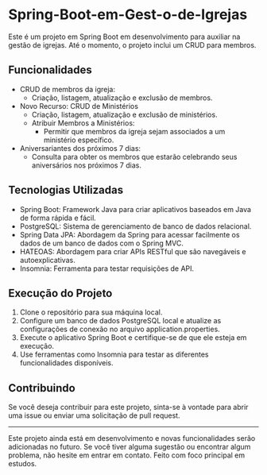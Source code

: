 # Spring-Boot-em-Gest-o-de-Igrejas

Este é um projeto em Spring Boot em desenvolvimento para auxiliar na gestão de igrejas. Até o momento, o projeto inclui um CRUD para membros.

## Funcionalidades

- CRUD de membros da igreja:
  - Criação, listagem, atualização e exclusão de membros.
- Novo Recurso: CRUD de Ministérios
   - Criação, listagem, atualização e exclusão de ministérios.
   - Atribuir Membros a Ministérios:
        - Permitir que membros da igreja sejam associados a um ministério específico. 
- Aniversariantes dos próximos 7 dias:
  - Consulta para obter os membros que estarão celebrando seus aniversários nos próximos 7 dias.

## Tecnologias Utilizadas

- Spring Boot: Framework Java para criar aplicativos baseados em Java de forma rápida e fácil.
- PostgreSQL: Sistema de gerenciamento de banco de dados relacional.
- Spring Data JPA: Abordagem da Spring para acessar facilmente os dados de um banco de dados com o Spring MVC.
- HATEOAS: Abordagem para criar APIs RESTful que são navegáveis e autoexplicativas.
- Insomnia: Ferramenta para testar requisições de API.

## Execução do Projeto

1. Clone o repositório para sua máquina local.
2. Configure um banco de dados PostgreSQL local e atualize as configurações de conexão no arquivo application.properties.
3. Execute o aplicativo Spring Boot e certifique-se de que ele esteja em execução.
4. Use ferramentas como Insomnia para testar as diferentes funcionalidades disponíveis.

## Contribuindo

Se você deseja contribuir para este projeto, sinta-se à vontade para abrir uma issue ou enviar uma solicitação de pull request.

---

Este projeto ainda está em desenvolvimento e novas funcionalidades serão adicionadas no futuro. Se você tiver alguma sugestão ou encontrar algum problema, não hesite em entrar em contato.
Feito com foco principal em estudos.

